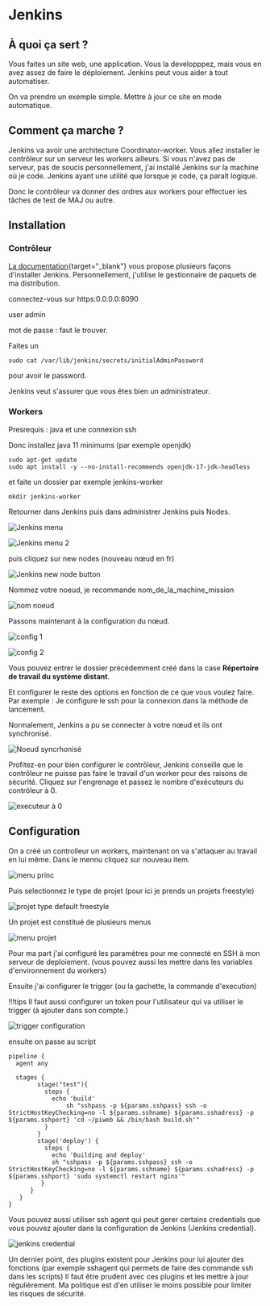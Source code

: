 # Jenkins

## À quoi ça sert ?

Vous faites un site web, une application. Vous la developppez, mais vous en avez assez de faire le déploiement.
Jenkins peut vous aider à tout automatiser.

On va prendre un exemple simple. Mettre à jour ce site en mode automatique.

## Comment ça marche ?

Jenkins va avoir une architecture Coordinator-worker. Vous allez installer le contrôleur sur un serveur les workers ailleurs.
Si vous n'avez pas de serveur, pas de soucis personnellement, j'ai installé Jenkins sur la machine où je code.
Jenkins ayant une utilité que lorsque je code, ça parait logique.

Donc le contrôleur va donner des ordres aux workers pour effectuer les tâches de test de MAJ ou autre.

## Installation

### Contrôleur

[La documentation](https://www.jenkins.io/doc/book/installing/){target="_blank"} vous propose plusieurs façons d'installer Jenkins.
Personnellement, j'utilise le gestionnaire de paquets de ma distribution.

connectez-vous sur https:0.0.0.0:8090

user admin

mot de passe : faut le trouver.

Faites un 

```shell
sudo cat /var/lib/jenkins/secrets/initialAdminPassword
```
pour avoir le password.

Jenkins veut s'assurer que vous êtes bien un administrateur.

### Workers

Presrequis : java et une connexion ssh

Donc installez java 11 minimums (par exemple openjdk)

```shell
sudo apt-get update
sudo apt install -y --no-install-recommends openjdk-17-jdk-headless
```

et faite un dossier par exemple jenkins-worker

```shell
mkdir jenkins-worker
```

Retourner dans Jenkins puis dans administrer Jenkins puis Nodes.

![Jenkins menu](jenkins/menu_princ.png)

![Jenkins menu 2](jenkins/menu2.png)

puis cliquez sur new nodes (nouveau nœud en fr)

![Jenkins new node button](jenkins/new_node.png)

Nommez votre noeud, je recommande nom_de_la_machine_mission

![nom noeud](jenkins/nom_noeud.png)

Passons maintenant à la configuration du nœud.

![config 1](jenkins/config1.png)

![config 2](jenkins/config2.png)

Vous pouvez entrer le dossier précédemment créé dans la case **Répertoire de travail du système distant**.

Et configurer le reste des options en fonction de ce que vous voulez faire.
Par exemple : Je configure le ssh pour la connexion dans la méthode de lancement.

Normalement, Jenkins a pu se connecter à votre nœud et ils ont synchronisé.

![Noeud syncrhonisé](jenkins/noeud_crée.png)

Profitez-en pour bien configurer le contrôleur, Jenkins conseille que le contrôleur ne puisse pas faire le travail d'un worker pour des raisons de sécurité.
Cliquez sur l'engrenage et passez le nombre d'exécuteurs du contrôleur à 0.

![executeur à 0](jenkins/executeur0.png)

## Configuration

On a créé un controlleur un workers, maintenant on va s'attaquer au travail en lui même.
Dans le mennu cliquez sur nouveau item.

![menu princ](jenkins/menu_princ.png)

Puis selectionnez le type de projet (pour ici je prends un projets freestyle)

![projet type default freestyle](jenkins/new_projet.png)

Un projet est constitué de plusieurs menus

![menu projet](jenkins/menu_projet.png)

Pour ma part j'ai configuré les paramètres pour me connecté en SSH à mon serveur de deploiement. (vous pouvez aussi les mettre dans les variables d'environnement du workers)

Ensuite j'ai configurer le trigger (ou la gachette, la commande d'execution)

!!!tips
    Il faut aussi configurer un token pour l'utilisateur qui va utiliser le trigger (à ajouter dans son compte.)

![trigger configuration](jenkins/trigger.png)

ensuite on passe au script

```as3
pipeline {
  agent any

  stages {
        stage("test"){
          steps {
            echo 'build'
                sh "sshpass -p ${params.sshpass} ssh -o StrictHostKeyChecking=no -l ${params.sshname} ${params.sshadress} -p ${params.sshport} 'cd ~/piweb && /bin/bash build.sh'"
          }
        }
        stage('deploy') {
          steps {
            echo 'Building and deploy'
            sh "sshpass -p ${params.sshpass} ssh -o StrictHostKeyChecking=no -l ${params.sshname} ${params.sshadress} -p ${params.sshport} 'sudo systemctl restart nginx'"
         }
      }
   }
}
```

Vous pouvez aussi utiliser ssh agent qui peut gerer certains credentials que vous pouvez ajouter dans la configuration de Jenkins (Jenkins credential).

![jenkins credential](jenkins/credential.png)

Un dernier point, des plugins existent pour Jenkins pour lui ajouter des fonctions (par exemple sshagent qui permets de faire des commande ssh dans les scripts)
Il faut être prudent avec ces plugins et les mettre à jour régulièrement.
Ma politique est d'en utiliser le moins possible pour limiter les risques de sécurité.
